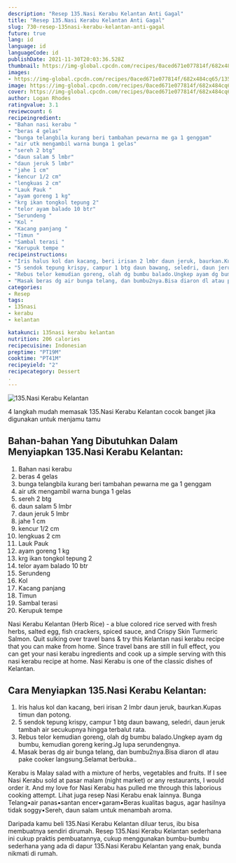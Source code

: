 ```yaml
---
description: "Resep 135.Nasi Kerabu Kelantan Anti Gagal"
title: "Resep 135.Nasi Kerabu Kelantan Anti Gagal"
slug: 730-resep-135nasi-kerabu-kelantan-anti-gagal
future: true
lang: id
language: id
languageCode: id
publishDate: 2021-11-30T20:03:36.528Z 
thumbnail: https://img-global.cpcdn.com/recipes/0aced671e077814f/682x484cq65/135nasi-kerabu-kelantan-foto-resep-utama.png
images:
- https://img-global.cpcdn.com/recipes/0aced671e077814f/682x484cq65/135nasi-kerabu-kelantan-foto-resep-utama.png
image: https://img-global.cpcdn.com/recipes/0aced671e077814f/682x484cq65/135nasi-kerabu-kelantan-foto-resep-utama.png
cover: https://img-global.cpcdn.com/recipes/0aced671e077814f/682x484cq65/135nasi-kerabu-kelantan-foto-resep-utama.png
author: Logan Rhodes
ratingvalue: 3.1
reviewcount: 6
recipeingredient:
- "Bahan nasi kerabu "
- "beras 4 gelas"
- "bunga telangbila kurang beri tambahan pewarna me ga 1 genggam"
- "air utk mengambil warna bunga 1 gelas"
- "sereh 2 btg"
- "daun salam 5 lmbr"
- "daun jeruk 5 lmbr"
- "jahe 1 cm"
- "kencur 1/2 cm"
- "lengkuas 2 cm"
- "Lauk Pauk "
- "ayam goreng 1 kg"
- "krg ikan tongkol tepung 2"
- "telor ayam balado 10 btr"
- "Serundeng "
- "Kol "
- "Kacang panjang "
- "Timun "
- "Sambal terasi "
- "Kerupuk tempe "
recipeinstructions:
- "Iris halus kol dan kacang, beri irisan 2 lmbr daun jeruk, baurkan.Kupas timun dan potong."
- "5 sendok tepung krispy, campur 1 btg daun bawang, seledri, daun jeruk tambah air secukupnya hingga terbalut rata."
- "Rebus telor kemudian goreng, olah dg bumbu balado.Ungkep ayam dg bumbu, kemudian goreng kering.Jg lupa serundengnya."
- "Masak beras dg air bunga telang, dan bumbu2nya.Bisa diaron dl atau pake cooker langsung.Selamat berbuka.."
categories:
- Resep
tags:
- 135nasi
- kerabu
- kelantan

katakunci: 135nasi kerabu kelantan 
nutrition: 206 calories
recipecuisine: Indonesian
preptime: "PT19M"
cooktime: "PT41M"
recipeyield: "2"
recipecategory: Dessert
. 
---
```



![135.Nasi Kerabu Kelantan](https://img-global.cpcdn.com/recipes/0aced671e077814f/682x484cq65/135nasi-kerabu-kelantan-foto-resep-utama.png)

4 langkah mudah memasak  135.Nasi Kerabu Kelantan cocok banget jika digunakan untuk menjamu tamu

<!--inarticleads1-->

## Bahan-bahan Yang Dibutuhkan Dalam Menyiapkan 135.Nasi Kerabu Kelantan:

1. Bahan nasi kerabu 
1. beras 4 gelas
1. bunga telangbila kurang beri tambahan pewarna me ga 1 genggam
1. air utk mengambil warna bunga 1 gelas
1. sereh 2 btg
1. daun salam 5 lmbr
1. daun jeruk 5 lmbr
1. jahe 1 cm
1. kencur 1/2 cm
1. lengkuas 2 cm
1. Lauk Pauk 
1. ayam goreng 1 kg
1. krg ikan tongkol tepung 2
1. telor ayam balado 10 btr
1. Serundeng 
1. Kol 
1. Kacang panjang 
1. Timun 
1. Sambal terasi 
1. Kerupuk tempe 

Nasi Kerabu Kelantan (Herb Rice) - a blue colored rice served with fresh herbs, salted egg, fish crackers, spiced sauce, and Crispy Skin Turmeric Salmon. Quit sulking over travel bans &amp; try this Kelantan nasi kerabu recipe that you can make from home. Since travel bans are still in full effect, you can get your nasi kerabu ingredients and cook up a simple serving with this nasi kerabu recipe at home. Nasi Kerabu is one of the classic dishes of Kelantan. 

<!--inarticleads2-->

## Cara Menyiapkan 135.Nasi Kerabu Kelantan:

1. Iris halus kol dan kacang, beri irisan 2 lmbr daun jeruk, baurkan.Kupas timun dan potong.
1. 5 sendok tepung krispy, campur 1 btg daun bawang, seledri, daun jeruk tambah air secukupnya hingga terbalut rata.
1. Rebus telor kemudian goreng, olah dg bumbu balado.Ungkep ayam dg bumbu, kemudian goreng kering.Jg lupa serundengnya.
1. Masak beras dg air bunga telang, dan bumbu2nya.Bisa diaron dl atau pake cooker langsung.Selamat berbuka..


Kerabu is Malay salad with a mixture of herbs, vegetables and fruits. If I see Nasi Kerabu sold at pasar malam (night market) or any restaurants, I would order it. And my love for Nasi Kerabu has pulled me through this laborious cooking attempt. Lihat juga resep Nasi Kerabu enak lainnya. Bunga Telang•air panas•santan encer•garam•Beras kualitas bagus, agar hasilnya tidak soggy•Sereh, daun salam untuk menambah aroma. 

Daripada kamu beli  135.Nasi Kerabu Kelantan  diluar terus, ibu  bisa membuatnya sendiri dirumah. Resep  135.Nasi Kerabu Kelantan  sederhana ini cukup praktis pembuatannya, cukup menggunakan bumbu-bumbu sederhana yang ada di dapur  135.Nasi Kerabu Kelantan  yang enak, bunda nikmati di rumah.
